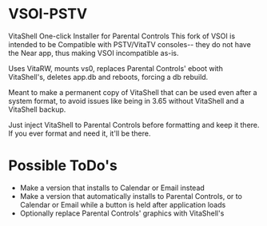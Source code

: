 # VSOI-PSTV

VitaShell One-click Installer for Parental Controls
This fork of VSOI is intended to be Compatible with PSTV/VitaTV consoles-- they do not have the Near app, thus making VSOI incompatible as-is.

Uses VitaRW, mounts vs0, replaces Parental Controls' eboot with VitaShell's, deletes app.db and reboots, forcing a db rebuild.

Meant to make a permanent copy of VitaShell that can be used even after a system format, to avoid issues like being in 3.65 without VitaShell and a VitaShell backup.

Just inject VitaShell to Parental Controls before formatting and keep it there. If you ever format and need it, it'll be there.

# Possible ToDo's
* Make a version that installs to Calendar or Email instead
* Make a version that automatically installs to Parental Controls, or to Calendar or Email while a button is held after application loads
* Optionally replace Parental Controls' graphics with VitaShell's
